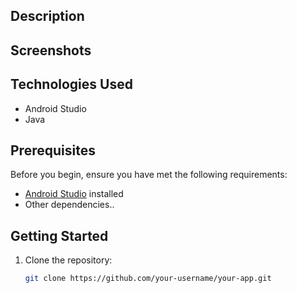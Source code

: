 

## Description



## Screenshots



## Technologies Used

- Android Studio
- Java

## Prerequisites

Before you begin, ensure you have met the following requirements:

- [Android Studio](https://developer.android.com/studio) installed
- Other dependencies..

## Getting Started

1. Clone the repository:

   ```bash
   git clone https://github.com/your-username/your-app.git
